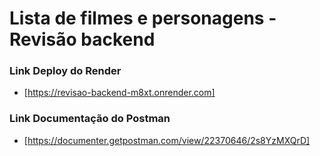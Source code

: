 #  Lista de filmes e  personagens - Revisão backend


### Link Deploy do Render

- [https://revisao-backend-m8xt.onrender.com]

### Link Documentação do Postman

- [https://documenter.getpostman.com/view/22370646/2s8YzMXQrD]
